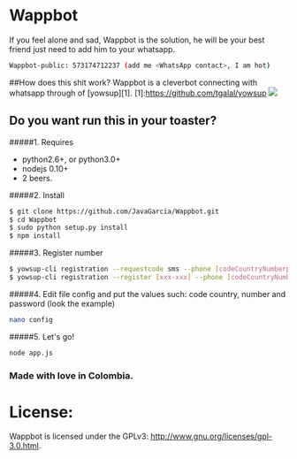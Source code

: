 # Wappbot
If you feel alone and sad, Wappbot is the solution, he will be your best friend just need to add him to your whatsapp.
 ```sh
Wappbot-public: 573174712237 (add me <WhatsApp contact>, I am hot)
```
##How does this shit work?
Wappbot is a cleverbot connecting with whatsapp through of [yowsup][1].
[1]:https://github.com/tgalal/yowsup
<img src="https://fbcdn-sphotos-h-a.akamaihd.net/hphotos-ak-xpf1/v/t34.0-12/11008897_10206465163571731_2079930360_n.jpg?oh=dcbe5a47d3cac493e705fbb0a68373d5&oe=54EF863D&__gda__=1424985324_f961e6ef696e0153df1475e37723abfc" />

## Do you want run this in your toaster?
#####1. Requires
 - python2.6+, or python3.0+
 - nodejs 0.10+
 -  2 beers.
 
 

#####2. Install
```sh
$ git clone https://github.com/JavaGarcia/Wappbot.git
$ cd Wappbot
$ sudo python setup.py install
$ npm install
```
#####3. Register number
```sh
$ yowsup-cli registration --requestcode sms --phone [codeCountryNumberphone] --cc [codeCountry] --mcc [mobileCountryCode] --mnc [networkCountryCode]
$ yowsup-cli registration --register [xxx-xxx] --phone [codeCountryNumberphone] --cc [codeCountry]
```
#####4. Edit file config and put the values such: code country, number and password (look the example)
```sh
nano config
```
#####5. Let's go!
```sh
node app.js
```



### Made with love in Colombia.
# License:

Wappbot is licensed under the GPLv3: http://www.gnu.org/licenses/gpl-3.0.html. 

